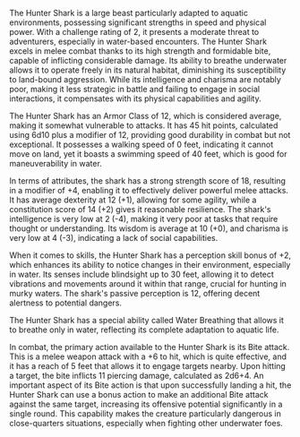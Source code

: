 The Hunter Shark is a large beast particularly adapted to aquatic environments, possessing significant strengths in speed and physical power. With a challenge rating of 2, it presents a moderate threat to adventurers, especially in water-based encounters. The Hunter Shark excels in melee combat thanks to its high strength and formidable bite, capable of inflicting considerable damage. Its ability to breathe underwater allows it to operate freely in its natural habitat, diminishing its susceptibility to land-bound aggression. While its intelligence and charisma are notably poor, making it less strategic in battle and failing to engage in social interactions, it compensates with its physical capabilities and agility.

The Hunter Shark has an Armor Class of 12, which is considered average, making it somewhat vulnerable to attacks. It has 45 hit points, calculated using 6d10 plus a modifier of 12, providing good durability in combat but not exceptional. It possesses a walking speed of 0 feet, indicating it cannot move on land, yet it boasts a swimming speed of 40 feet, which is good for maneuverability in water.

In terms of attributes, the shark has a strong strength score of 18, resulting in a modifier of +4, enabling it to effectively deliver powerful melee attacks. It has average dexterity at 12 (+1), allowing for some agility, while a constitution score of 14 (+2) gives it reasonable resilience. The shark's intelligence is very low at 2 (-4), making it very poor at tasks that require thought or understanding. Its wisdom is average at 10 (+0), and charisma is very low at 4 (-3), indicating a lack of social capabilities.

When it comes to skills, the Hunter Shark has a perception skill bonus of +2, which enhances its ability to notice changes in their environment, especially in water. Its senses include blindsight up to 30 feet, allowing it to detect vibrations and movements around it within that range, crucial for hunting in murky waters. The shark's passive perception is 12, offering decent alertness to potential dangers. 

The Hunter Shark has a special ability called Water Breathing that allows it to breathe only in water, reflecting its complete adaptation to aquatic life. 

In combat, the primary action available to the Hunter Shark is its Bite attack. This is a melee weapon attack with a +6 to hit, which is quite effective, and it has a reach of 5 feet that allows it to engage targets nearby. Upon hitting a target, the bite inflicts 11 piercing damage, calculated as 2d6+4. An important aspect of its Bite action is that upon successfully landing a hit, the Hunter Shark can use a bonus action to make an additional Bite attack against the same target, increasing its offensive potential significantly in a single round. This capability makes the creature particularly dangerous in close-quarters situations, especially when fighting other underwater foes.